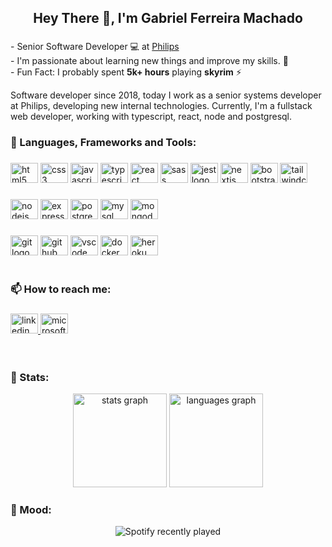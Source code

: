 <h2 align="center">Hey There 🤘, I'm Gabriel Ferreira Machado</h2>

###

<p align="left">- Senior Software Developer 💻 at <a href="https://www.linkedin.com/company/philips" target="_blank">Philips</a><br>- I'm passionate about learning new things and improve my skills. 💙<br>- Fun Fact: I probably spent <b>5k+ hours</b> playing <b>skyrim</b> ⚡</p>

<p align="left">Software developer since 2018, today I work as a senior systems developer at Philips, ​​developing new internal technologies. Currently, I'm a fullstack web developer, working with typescript, react, node and postgresql.</p>

###

<h3 align="left">🎯 Languages, Frameworks and Tools:</h3>

###

<div align="left">
  <img src="https://cdn.jsdelivr.net/gh/devicons/devicon/icons/html5/html5-original.svg" height="32" width="44" alt="html5 logo"  />
  <img src="https://cdn.jsdelivr.net/gh/devicons/devicon/icons/css3/css3-original.svg" height="32" width="44" alt="css3 logo"  />
  <img src="https://cdn.jsdelivr.net/gh/devicons/devicon/icons/javascript/javascript-original.svg" height="32" width="44" alt="javascript logo"  />
  <img src="https://cdn.jsdelivr.net/gh/devicons/devicon/icons/typescript/typescript-original.svg" height="32" width="44" alt="typescript logo"  />
  <img src="https://cdn.jsdelivr.net/gh/devicons/devicon/icons/react/react-original.svg" height="32" width="44" alt="react logo"  />
  <img src="https://cdn.jsdelivr.net/gh/devicons/devicon/icons/sass/sass-original.svg" height="32" width="44" alt="sass logo"  />
  <img src="https://cdn.jsdelivr.net/gh/devicons/devicon/icons/jest/jest-plain.svg" height="32" width="44" alt="jest logo"  />
  <img src="https://cdn.jsdelivr.net/gh/devicons/devicon/icons/nextjs/nextjs-original.svg" height="32" width="44" alt="nextjs logo"  />
  <img src="https://cdn.jsdelivr.net/gh/devicons/devicon/icons/bootstrap/bootstrap-original.svg" height="32" width="44" alt="bootstrap logo"  />
  <img src="https://cdn.jsdelivr.net/gh/devicons/devicon/icons/tailwindcss/tailwindcss-original-wordmark.svg" height="32" width="44" alt="tailwindcss logo"  />
</div>

###

<div align="left">
  <img src="https://cdn.jsdelivr.net/gh/devicons/devicon/icons/nodejs/nodejs-original.svg" height="32" width="44" alt="nodejs logo"  />
  <img src="https://cdn.jsdelivr.net/gh/devicons/devicon/icons/express/express-original.svg" height="32" width="44" alt="express logo"  />
  <img src="https://cdn.jsdelivr.net/gh/devicons/devicon/icons/postgresql/postgresql-original.svg" height="32" width="44" alt="postgresql logo"  />
  <img src="https://cdn.jsdelivr.net/gh/devicons/devicon/icons/mysql/mysql-original.svg" height="32" width="44" alt="mysql logo"  />
  <img src="https://cdn.jsdelivr.net/gh/devicons/devicon/icons/mongodb/mongodb-original.svg" height="32" width="44" alt="mongodb logo"  />
</div>

###

<div align="left">
  <img src="https://cdn.jsdelivr.net/gh/devicons/devicon/icons/git/git-original.svg" height="32" width="44" alt="git logo"  />
  <img src="https://cdn.jsdelivr.net/gh/devicons/devicon/icons/github/github-original.svg" height="32" width="44" alt="github logo"  />
  <img src="https://cdn.jsdelivr.net/gh/devicons/devicon/icons/vscode/vscode-original.svg" height="32" width="44" alt="vscode logo"  />
  <img src="https://cdn.jsdelivr.net/gh/devicons/devicon/icons/docker/docker-original.svg" height="32" width="44" alt="docker logo"  />
  <img src="https://cdn.jsdelivr.net/gh/devicons/devicon/icons/heroku/heroku-original.svg" height="32" width="44" alt="heroku logo"  />
</div>
<br>

###

<h3 align="left">📫 How to reach me:</h3>

###

<div align="left">
  <a href="https://www.linkedin.com/in/gabriel-ferreira-machado-0221ba15b" target="_blank">
    <img src="https://raw.githubusercontent.com/maurodesouza/profile-readme-generator/master/src/assets/icons/social/linkedin/default.svg" width="44" height="32" alt="linkedin logo"  />
  </a>
  <a href="mailto:gabriel.ferreira.machado@hotmail.com" target="_blank">
    <img src="https://raw.githubusercontent.com/maurodesouza/profile-readme-generator/master/src/assets/icons/social/microsoft-outlook/default.svg" width="44" height="32" alt="microsoft-outlook logo"  />
  </a>
</div>
<br><br>

<h3 align="left">💫 Stats:</h3>

<div align="center">
  <img src="https://github-readme-stats.vercel.app/api?hide_title=false&hide_rank=false&show_icons=true&include_all_commits=true&count_private=true&disable_animations=false&theme=dracula&locale=en&hide_border=false&username=thegfmachado" height="150" alt="stats graph"  />
  <img src="https://github-readme-stats.vercel.app/api/top-langs?locale=en&hide_title=false&layout=compact&card_width=320&langs_count=5&theme=dracula&hide_border=false&username=thegfmachado" height="150" alt="languages graph"  />
</div>

###
<h3 align="left">🎵 Mood:</h3>

<div align="center">
  <img src="https://spotify-recently-played-readme.vercel.app/api?user=jeffreyca16&unique=true" alt="Spotify recently played"  />
</div>

###
